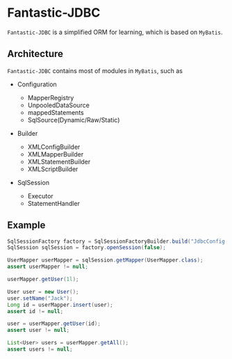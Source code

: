 # Fantastic-JDBC

`Fantastic-JDBC` is a simplified ORM for learning, which is based on `MyBatis`.

## Architecture

`Fantastic-JDBC` contains most of modules in `MyBatis`, such as

* Configuration
    * MapperRegistry
    * UnpooledDataSource
    * mappedStatements
    * SqlSource(Dynamic/Raw/Static)
    
* Builder
    * XMLConfigBuilder
    * XMLMapperBuilder
    * XMLStatementBuilder
    * XMLScriptBuilder
    
* SqlSession
    * Executor
    * StatementHandler
    
## Example

```java
SqlSessionFactory factory = SqlSessionFactoryBuilder.build("JdbcConfig.xml");
SqlSession sqlSession = factory.openSession(false);

UserMapper userMapper = sqlSession.getMapper(UserMapper.class);
assert userMapper != null;

userMapper.getUser(1l);

User user = new User();
user.setName("Jack");
Long id = userMapper.insert(user);
assert id != null;

user = userMapper.getUser(id);
assert user != null;

List<User> users = userMapper.getAll();
assert users != null;
```
